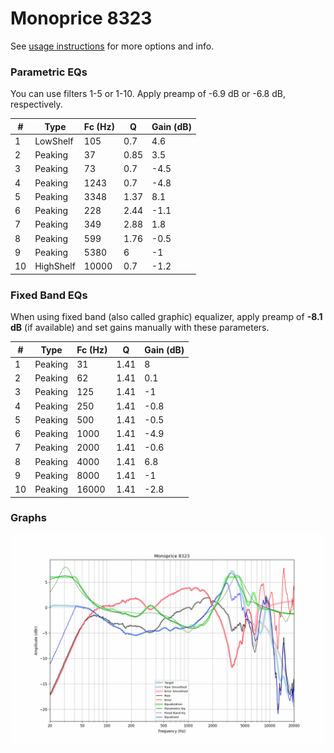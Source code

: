 # Monoprice 8323
See [usage instructions](https://github.com/jaakkopasanen/AutoEq#usage) for more options and info.

### Parametric EQs
You can use filters 1-5 or 1-10. Apply preamp of -6.9 dB or -6.8 dB, respectively.

|   # | Type      |   Fc (Hz) |    Q |   Gain (dB) |
|-----|-----------|-----------|------|-------------|
|   1 | LowShelf  |       105 | 0.7  |         4.6 |
|   2 | Peaking   |        37 | 0.85 |         3.5 |
|   3 | Peaking   |        73 | 0.7  |        -4.5 |
|   4 | Peaking   |      1243 | 0.7  |        -4.8 |
|   5 | Peaking   |      3348 | 1.37 |         8.1 |
|   6 | Peaking   |       228 | 2.44 |        -1.1 |
|   7 | Peaking   |       349 | 2.88 |         1.8 |
|   8 | Peaking   |       599 | 1.76 |        -0.5 |
|   9 | Peaking   |      5380 | 6    |        -1   |
|  10 | HighShelf |     10000 | 0.7  |        -1.2 |

### Fixed Band EQs
When using fixed band (also called graphic) equalizer, apply preamp of **-8.1 dB** (if available) and set gains manually with these parameters.

|   # | Type    |   Fc (Hz) |    Q |   Gain (dB) |
|-----|---------|-----------|------|-------------|
|   1 | Peaking |        31 | 1.41 |         8   |
|   2 | Peaking |        62 | 1.41 |         0.1 |
|   3 | Peaking |       125 | 1.41 |        -1   |
|   4 | Peaking |       250 | 1.41 |        -0.8 |
|   5 | Peaking |       500 | 1.41 |        -0.5 |
|   6 | Peaking |      1000 | 1.41 |        -4.9 |
|   7 | Peaking |      2000 | 1.41 |        -0.6 |
|   8 | Peaking |      4000 | 1.41 |         6.8 |
|   9 | Peaking |      8000 | 1.41 |        -1   |
|  10 | Peaking |     16000 | 1.41 |        -2.8 |

### Graphs
![](./Monoprice%208323.png)
